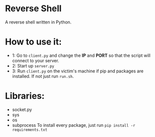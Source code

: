 # Reverse Shell
A reverse shell written in Python.

# How to use it:
- 1: Go to `client.py` and change the **IP** and **PORT** so that the script will connect to your server.
- 2: Start up `server.py`
- 3: Run `client.py` on the victim's machine if pip and packages are installed. If not just run `run.sh`.

# Libraries:
- socket.py
- sys
- os
- subprocess
To install every package, just run `pip install -r requirements.txt`

